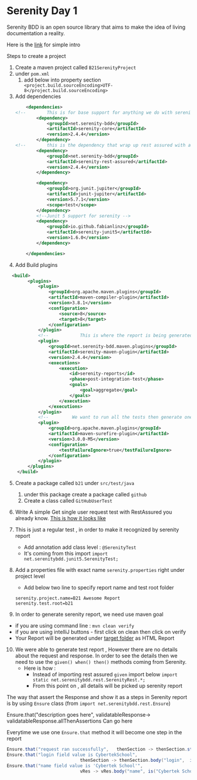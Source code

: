 # Serenity Day 1

Serenity BDD is an open source library that aims to make the idea of living documentation a reality.

Here is the [link](https://serenity-bdd.github.io/theserenitybook/latest/index.html) for simple intro


Steps to create a project

1. Create a maven project called    `B21SerenityProject`
2. under `pom.xml`
    1. add below into property section
       ` <project.build.sourceEncoding>UTF-8</project.build.sourceEncoding>`
3. Add dependencies
    ```xml
        <dependencies>
    <!--        This is for base support for anything we do with serenity-->
            <dependency>
                <groupId>net.serenity-bdd</groupId>
                <artifactId>serenity-core</artifactId>
                <version>2.4.4</version>
            </dependency>
    <!--        this is the dependency that wrap up rest assured with additional serenity support-->
            <dependency>
                <groupId>net.serenity-bdd</groupId>
                <artifactId>serenity-rest-assured</artifactId>
                <version>2.4.4</version>
            </dependency>

            <dependency>
                <groupId>org.junit.jupiter</groupId>
                <artifactId>junit-jupiter</artifactId>
                <version>5.7.1</version>
                <scope>test</scope>
            </dependency>
            <!--Junit 5 support for serenity -->
            <dependency>
                <groupId>io.github.fabianlinz</groupId>
                <artifactId>serenity-junit5</artifactId>
                <version>1.6.0</version>
            </dependency>

        </dependencies>
    ```
4. Add Build plugins
```xml
  <build>
        <plugins>
            <plugin>
                <groupId>org.apache.maven.plugins</groupId>
                <artifactId>maven-compiler-plugin</artifactId>
                <version>3.8.1</version>
                <configuration>
                    <source>8</source>
                    <target>8</target>
                </configuration>
            </plugin>
            <!--            This is where the report is being generated after the test run -->
            <plugin>
                <groupId>net.serenity-bdd.maven.plugins</groupId>
                <artifactId>serenity-maven-plugin</artifactId>
                <version>2.4.4</version>
                <executions>
                    <execution>
                        <id>serenity-reports</id>
                        <phase>post-integration-test</phase>
                        <goals>
                            <goal>aggregate</goal>
                        </goals>
                    </execution>
                </executions>
            </plugin>
            <!--         We want to run all the tests then generate one report -->
            <plugin>
                <groupId>org.apache.maven.plugins</groupId>
                <artifactId>maven-surefire-plugin</artifactId>
                <version>3.0.0-M5</version>
                <configuration>
                    <testFailureIgnore>true</testFailureIgnore>
                </configuration>
            </plugin>
        </plugins>
    </build>
```

5. Create a package called `b21` under `src/test/java`
    1. under this package create a package called `github`
    2. Create a class called `GitHubUserTest`
    
6. Write A simple Get single user request test with RestAssured you already know.
    [This is how it looks like](src/test/java/b21/github/GithubTest.java) 
   
7. This is just a regular test , in order to make it recognized by serenity report
    * Add annotation add class level : `@SerenityTest`
    * It's coming from this import `import net.serenitybdd.junit5.SerenityTest;`
    
8. Add a properties file with exact name `serenity.properties` right under project level
    * Add below two line to specify report name and test root folder
    ```properties
    serenity.project.name=B21 Awesome Report
    serenity.test.root=b21
   ```
9. In order to generate serenity report, we need use maven goal 
* if you are using command line : `mvn clean verify`
* if you are using intelliJ buttons - first click on clean then click on verify 
* Your Report will be generated under [target folder](./target/site/serenity/index.html) as HTML Report
 
10. We were able to generate test report , However there are no details about the request and response. 
    In order to see the details then we need to use the `given() when() then()` methods coming from Serenity. 
    * Here is how : 
      * Instead of importing rest assured `given` import below 
      `import static net.serenitybdd.rest.SerenityRest.*;`
      * From this point on , all details will be picked up serenity report

The way that assert the Response and show it as a steps in Serenity report is by using
`Ensure` class (from `import net.serenitybdd.rest.Ensure`)


Ensure.that("description goes here",  validatableResponse-> validatableResponse.allThenAssertions Can go here

Everytime we use one `Ensure.that` method it will become one step in the report
```java
Ensure.that("request ran successfully",   thenSection -> thenSection.statusCode(200)  ) ;
Ensure.that("login field value is CybertekSchool",
                            thenSection -> thenSection.body("login",  is("CybertekSchool") )   ) ;
Ensure.that("name field value is 'Cybertek School'",
                            vRes -> vRes.body("name", is("Cybertek School")) ;
```
    
